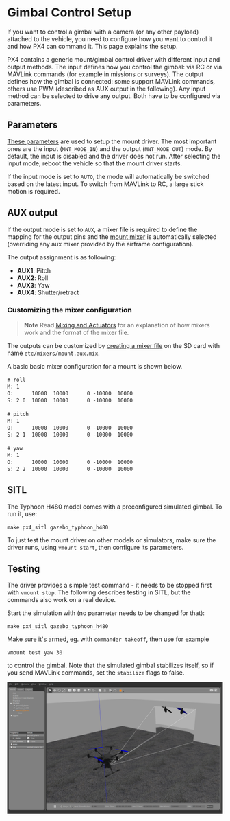 # Gimbal Control Setup

If you want to control a gimbal with a camera (or any other payload) attached to the vehicle, you need to configure how you want to control it and how PX4 can command it. 
This page explains the setup.

PX4 contains a generic mount/gimbal control driver with different input and output methods. 
The input defines how you control the gimbal: via RC or via MAVLink commands (for example in missions or surveys). 
The output defines how the gimbal is connected: some support MAVLink commands, others use PWM 
(described as AUX output in the following). 
Any input method can be selected to drive any output. 
Both have to be configured via parameters.

## Parameters
[These parameters](../advanced/parameter_reference.md#mount) are used to setup the mount driver. 
The most important ones are the input (`MNT_MODE_IN`) and the output (`MNT_MODE_OUT`) mode. 
By default, the input is disabled and the driver does not run. 
After selecting the input mode, reboot the vehicle so that the mount driver starts.

If the input mode is set to `AUTO`, the mode will automatically be switched based on the latest input. 
To switch from MAVLink to RC, a large stick motion is required.

## AUX output

If the output mode is set to `AUX`, a mixer file is required to define the mapping for the output pins and the [mount mixer](https://github.com/PX4/Firmware/blob/master/ROMFS/px4fmu_common/mixers/mount.aux.mix) is automatically selected (overriding any aux mixer provided by the airframe configuration).

The output assignment is as following:
- **AUX1**: Pitch
- **AUX2**: Roll
- **AUX3**: Yaw
- **AUX4**: Shutter/retract

### Customizing the mixer configuration
> **Note** Read [Mixing and Actuators](../concept/mixing.md) for an explanation
> of how mixers work and the format of the mixer file.

The outputs can be customized by [creating a mixer
file](../concept/system_startup.md#starting-a-custom-mixer) on the SD card with
name `etc/mixers/mount.aux.mix`.

A basic basic mixer configuration for a mount is shown below.

```
# roll
M: 1
O:      10000  10000      0 -10000  10000
S: 2 0  10000  10000      0 -10000  10000

# pitch
M: 1
O:      10000  10000      0 -10000  10000
S: 2 1  10000  10000      0 -10000  10000

# yaw
M: 1
O:      10000  10000      0 -10000  10000
S: 2 2  10000  10000      0 -10000  10000
```


## SITL

The Typhoon H480 model comes with a preconfigured simulated gimbal. 
To run it, use:
```
make px4_sitl gazebo_typhoon_h480
```

To just test the mount driver on other models or simulators, make sure the driver runs, using `vmount start`, then configure its parameters.


## Testing
The driver provides a simple test command - it needs to be stopped first with `vmount stop`.
The following describes testing in SITL, but the commands also work on a real device.

Start the simulation with (no parameter needs to be changed for that):
```
make px4_sitl gazebo_typhoon_h480
```
Make sure it's armed, eg. with `commander takeoff`, then use for example
```
vmount test yaw 30
```
to control the gimbal.
Note that the simulated gimbal stabilizes itself, so if you send MAVLink commands, set the `stabilize` flags to false.

![Gazebo Gimbal Simulation](../../assets/simulation/gazebo/gimbal-simulation.png)

